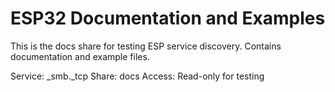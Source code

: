 # ESP32 Documentation and Examples

This is the docs share for testing ESP service discovery.
Contains documentation and example files.

Service: _smb._tcp
Share: docs
Access: Read-only for testing

